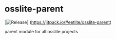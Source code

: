 # osslite-parent
[![Release](https://jitpack.io/v/eetlite/osslite-parent.svg)]
(https://jitpack.io/#eetlite/osslite-parent)

parent module for all osslite projects
